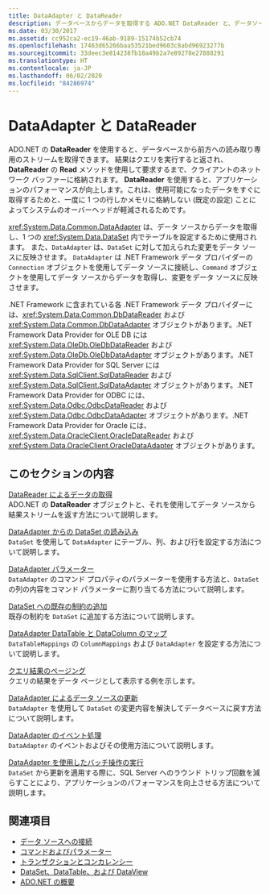 ```yaml
---
title: DataAdapter と DataReader
description: データベースからデータを取得する ADO.NET DataReader と、データソースからデータを取得してデータセットを設定する DataAdapter について説明します。
ms.date: 03/30/2017
ms.assetid: cc952ca2-ec19-46ab-9189-15174b52cb74
ms.openlocfilehash: 17463d65266baa53521bed9603c8abd96923277b
ms.sourcegitcommit: 33deec3e814238fb18a49b2a7e89278e27888291
ms.translationtype: HT
ms.contentlocale: ja-JP
ms.lasthandoff: 06/02/2020
ms.locfileid: "84286974"
---
```

# <a name="dataadapters-and-datareaders"></a>DataAdapter と DataReader
ADO.NET の **DataReader** を使用すると、データベースから前方への読み取り専用のストリームを取得できます。 結果はクエリを実行すると返され、**DataReader** の **Read** メソッドを使用して要求するまで、クライアントのネットワーク バッファーに格納されます。 **DataReader** を使用すると、アプリケーションのパフォーマンスが向上します。これは、使用可能になったデータをすぐに取得するためと、一度に 1 つの行しかメモリに格納しない (既定の設定) ことによってシステムのオーバーヘッドが軽減されるためです。  
  
 <xref:System.Data.Common.DataAdapter> は、データ ソースからデータを取得し、1 つの <xref:System.Data.DataSet> 内でテーブルを設定するために使用されます。 また、`DataAdapter` は、`DataSet` に対して加えられた変更をデータ ソースに反映させます。 `DataAdapter` は .NET Framework データ プロバイダーの `Connection` オブジェクトを使用してデータ ソースに接続し、`Command` オブジェクトを使用してデータ ソースからデータを取得し、変更をデータ ソースに反映させます。  
  
 .NET Framework に含まれている各 .NET Framework データ プロバイダーには、<xref:System.Data.Common.DbDataReader> および <xref:System.Data.Common.DbDataAdapter> オブジェクトがあります。.NET Framework Data Provider for OLE DB には <xref:System.Data.OleDb.OleDbDataReader> および <xref:System.Data.OleDb.OleDbDataAdapter> オブジェクトがあります。.NET Framework Data Provider for SQL Server には <xref:System.Data.SqlClient.SqlDataReader> および <xref:System.Data.SqlClient.SqlDataAdapter> オブジェクトがあります。.NET Framework Data Provider for ODBC には、<xref:System.Data.Odbc.OdbcDataReader> および <xref:System.Data.Odbc.OdbcDataAdapter> オブジェクトがあります。.NET Framework Data Provider for Oracle には、<xref:System.Data.OracleClient.OracleDataReader> および <xref:System.Data.OracleClient.OracleDataAdapter> オブジェクトがあります。  
  
## <a name="in-this-section"></a>このセクションの内容  
 [DataReader によるデータの取得](retrieving-data-using-a-datareader.md)  
 ADO.NET の **DataReader** オブジェクトと、それを使用してデータ ソースから結果ストリームを返す方法について説明します。  
  
 [DataAdapter からの DataSet の読み込み](populating-a-dataset-from-a-dataadapter.md)  
 `DataSet` を使用して `DataAdapter` にテーブル、列、および行を設定する方法について説明します。  
  
 [DataAdapter パラメーター](dataadapter-parameters.md)  
 `DataAdapter` のコマンド プロパティのパラメーターを使用する方法と、`DataSet` の列の内容をコマンド パラメーターに割り当てる方法について説明します。  
  
 [DataSet への既存の制約の追加](adding-existing-constraints-to-a-dataset.md)  
 既存の制約を `DataSet` に追加する方法について説明します。  
  
 [DataAdapter DataTable と DataColumn のマップ](dataadapter-datatable-and-datacolumn-mappings.md)  
 `DataTableMappings` の `ColumnMappings` および `DataAdapter` を設定する方法について説明します。  
  
 [クエリ結果のページング](paging-through-a-query-result.md)  
 クエリの結果をデータ ページとして表示する例を示します。  
  
 [DataAdapter によるデータ ソースの更新](updating-data-sources-with-dataadapters.md)  
 `DataAdapter` を使用して `DataSet` の変更内容を解決してデータベースに戻す方法について説明します。  
  
 [DataAdapter のイベント処理](handling-dataadapter-events.md)  
 `DataAdapter` のイベントおよびその使用方法について説明します。  
  
 [DataAdapter を使用したバッチ操作の実行](performing-batch-operations-using-dataadapters.md)  
 `DataSet` から更新を適用する際に、SQL Server へのラウンド トリップ回数を減らすことにより、アプリケーションのパフォーマンスを向上させる方法について説明します。  
  
## <a name="see-also"></a>関連項目

- [データ ソースへの接続](connecting-to-a-data-source.md)
- [コマンドおよびパラメーター](commands-and-parameters.md)
- [トランザクションとコンカレンシー](transactions-and-concurrency.md)
- [DataSet、DataTable、および DataView](./dataset-datatable-dataview/index.md)
- [ADO.NET の概要](ado-net-overview.md)
